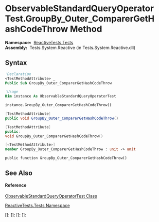 # ObservableStandardQueryOperatorTest.GroupBy\_Outer\_ComparerGetHashCodeThrow Method

**Namespace:**  [ReactiveTests.Tests](ReactiveTests.Tests\ReactiveTests.Tests.md)  
**Assembly:**  Tests.System.Reactive (in Tests.System.Reactive.dll)

## Syntax

```vb
'Declaration
<TestMethodAttribute> _
Public Sub GroupBy_Outer_ComparerGetHashCodeThrow
```

```vb
'Usage
Dim instance As ObservableStandardQueryOperatorTest

instance.GroupBy_Outer_ComparerGetHashCodeThrow()
```

```csharp
[TestMethodAttribute]
public void GroupBy_Outer_ComparerGetHashCodeThrow()
```

```c++
[TestMethodAttribute]
public:
void GroupBy_Outer_ComparerGetHashCodeThrow()
```

```fsharp
[<TestMethodAttribute>]
member GroupBy_Outer_ComparerGetHashCodeThrow : unit -> unit 
```

```jscript
public function GroupBy_Outer_ComparerGetHashCodeThrow()
```

## See Also

#### Reference

[ObservableStandardQueryOperatorTest Class](ObservableStandardQueryOperatorTest\ObservableStandardQueryOperatorTest.md)

[ReactiveTests.Tests Namespace](ReactiveTests.Tests\ReactiveTests.Tests.md)

[]: 
[]: 
[]: 
[]: 